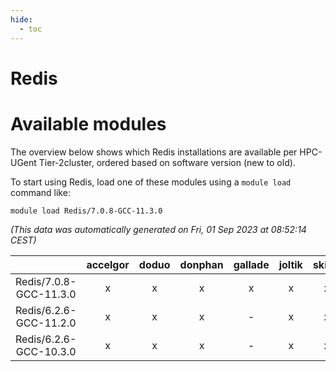 ```yaml
---
hide:
  - toc
---
```


Redis
=====

# Available modules


The overview below shows which Redis installations are available per HPC-UGent Tier-2cluster, ordered based on software version (new to old).

To start using Redis, load one of these modules using a `module load` command like:

```shell
module load Redis/7.0.8-GCC-11.3.0
```

*(This data was automatically generated on Fri, 01 Sep 2023 at 08:52:14 CEST)*  

| |accelgor|doduo|donphan|gallade|joltik|skitty|swalot|victini|
| :---: | :---: | :---: | :---: | :---: | :---: | :---: | :---: | :---: |
|Redis/7.0.8-GCC-11.3.0|x|x|x|x|x|x|x|x|
|Redis/6.2.6-GCC-11.2.0|x|x|x|-|x|x|x|x|
|Redis/6.2.6-GCC-10.3.0|x|x|x|-|x|x|x|x|
